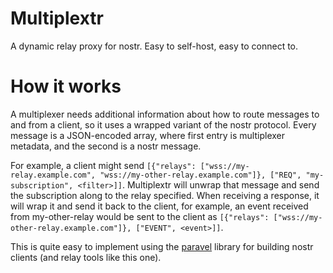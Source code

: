 # Multiplextr

A dynamic relay proxy for nostr. Easy to self-host, easy to connect to.

# How it works

A multiplexer needs additional information about how to route messages to and from a client, so it uses a wrapped variant of the nostr protocol. Every message is a JSON-encoded array, where first entry is multiplexer metadata, and the second is a nostr message.

For example, a client might send `[{"relays": ["wss://my-relay.example.com", "wss://my-other-relay.example.com"]}, ["REQ", "my-subscription", <filter>]]`. Multiplextr will unwrap that message and send the subscription along to the relay specified. When receiving a response, it will wrap it and send it back to the client, for example, an event received from my-other-relay would be sent to the client as `[{"relays": ["wss://my-other-relay.example.com"]}, ["EVENT", <event>]]`.

This is quite easy to implement using the [paravel](https://github.com/staab/paravel) library for building nostr clients (and relay tools like this one).
